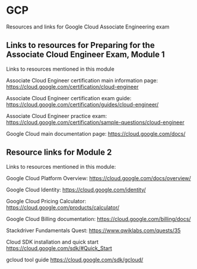 # GCP
Resources and links for Google Cloud Associate Engineering exam


## Links to resources for Preparing for the Associate Cloud Engineer Exam, Module 1
Links to resources mentioned in this module

Associate Cloud Engineer certification main information page:   https://cloud.google.com/certification/cloud-engineer

Associate Cloud Engineer certification exam guide:              https://cloud.google.com/certification/guides/cloud-engineer/

Associate Cloud Engineer practice exam:                         https://cloud.google.com/certification/sample-questions/cloud-engineer

Google Cloud main documentation page:                           https://cloud.google.com/docs/


## Resource links for Module 2
Links to resources mentioned in this module:

Google Cloud Platform Overview:   https://cloud.google.com/docs/overview/

Google Cloud Identity:  https://cloud.google.com/identity/

Google Cloud Pricing Calculator:  https://cloud.google.com/products/calculator/

Google Cloud Billing documentation: https://cloud.google.com/billing/docs/

Stackdriver Fundamentals Quest:  https://www.qwiklabs.com/quests/35

Cloud SDK installation and quick start   https://cloud.google.com/sdk/#Quick_Start

gcloud tool guide   https://cloud.google.com/sdk/gcloud/
